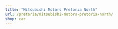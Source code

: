 ```yaml
---
title: "Mitsubishi Motors Pretoria North"
url: /pretoria/mitsubishi-motors-pretoria-north/
shop: car
---
```

